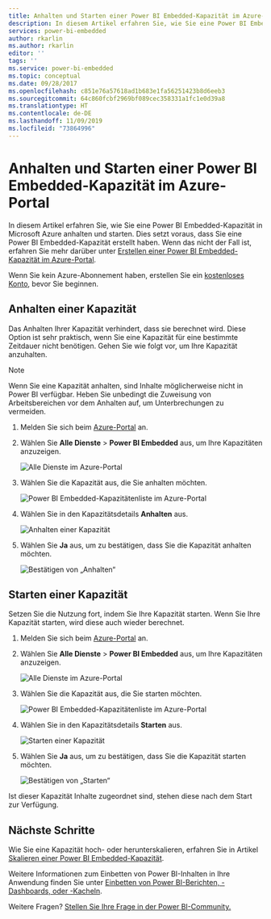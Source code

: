 ```yaml
---
title: Anhalten und Starten einer Power BI Embedded-Kapazität im Azure-Portal | Microsoft-Dokumentation
description: In diesem Artikel erfahren Sie, wie Sie eine Power BI Embedded-Kapazität in Microsoft Azure anhalten und starten.
services: power-bi-embedded
author: rkarlin
ms.author: rkarlin
editor: ''
tags: ''
ms.service: power-bi-embedded
ms.topic: conceptual
ms.date: 09/28/2017
ms.openlocfilehash: c851e76a57618ad1b683e1fa56251423b8d6eeb3
ms.sourcegitcommit: 64c860fcbf2969bf089cec358331a1fc1e0d39a8
ms.translationtype: HT
ms.contentlocale: de-DE
ms.lasthandoff: 11/09/2019
ms.locfileid: "73864996"
---
```

# <a name="pause-and-start-your-power-bi-embedded-capacity-in-the-azure-portal"></a>Anhalten und Starten einer Power BI Embedded-Kapazität im Azure-Portal

In diesem Artikel erfahren Sie, wie Sie eine Power BI Embedded-Kapazität in Microsoft Azure anhalten und starten. Dies setzt voraus, dass Sie eine Power BI Embedded-Kapazität erstellt haben. Wenn das nicht der Fall ist, erfahren Sie mehr darüber unter [Erstellen einer Power BI Embedded-Kapazität im Azure-Portal](azure-pbie-create-capacity.md).

Wenn Sie kein Azure-Abonnement haben, erstellen Sie ein [kostenloses Konto](https://azure.microsoft.com/free/), bevor Sie beginnen.

## <a name="pause-your-capacity"></a>Anhalten einer Kapazität

Das Anhalten Ihrer Kapazität verhindert, dass sie berechnet wird. Diese Option ist sehr praktisch, wenn Sie eine Kapazität für eine bestimmte Zeitdauer nicht benötigen. Gehen Sie wie folgt vor, um Ihre Kapazität anzuhalten.

> [!NOTE]
> Wenn Sie eine Kapazität anhalten, sind Inhalte möglicherweise nicht in Power BI verfügbar. Heben Sie unbedingt die Zuweisung von Arbeitsbereichen vor dem Anhalten auf, um Unterbrechungen zu vermeiden.

1. Melden Sie sich beim [Azure-Portal](https://portal.azure.com/) an.

2. Wählen Sie **Alle Dienste** > **Power BI Embedded** aus, um Ihre Kapazitäten anzuzeigen.

    ![Alle Dienste im Azure-Portal](media/azure-pbie-pause-start/azure-portal-more-services.png)

3. Wählen Sie die Kapazität aus, die Sie anhalten möchten.

    ![Power BI Embedded-Kapazitätenliste im Azure-Portal](media/azure-pbie-pause-start/azure-portal-capacity-list.png)

4. Wählen Sie in den Kapazitätsdetails **Anhalten** aus.

    ![Anhalten einer Kapazität](media/azure-pbie-pause-start/azure-portal-pause-capacity.png)

5. Wählen Sie **Ja** aus, um zu bestätigen, dass Sie die Kapazität anhalten möchten.

    ![Bestätigen von „Anhalten“](media/azure-pbie-pause-start/azure-portal-confirm-pause.png)

## <a name="start-your-capacity"></a>Starten einer Kapazität

Setzen Sie die Nutzung fort, indem Sie Ihre Kapazität starten. Wenn Sie Ihre Kapazität starten, wird diese auch wieder berechnet.

1. Melden Sie sich beim [Azure-Portal](https://portal.azure.com/) an.

2. Wählen Sie **Alle Dienste** > **Power BI Embedded** aus, um Ihre Kapazitäten anzuzeigen.

    ![Alle Dienste im Azure-Portal](media/azure-pbie-pause-start/azure-portal-more-services.png)

3. Wählen Sie die Kapazität aus, die Sie starten möchten.

    ![Power BI Embedded-Kapazitätenliste im Azure-Portal](media/azure-pbie-pause-start/azure-portal-capacity-list.png)

4. Wählen Sie in den Kapazitätsdetails **Starten** aus.

    ![Starten einer Kapazität](media/azure-pbie-pause-start/azure-portal-start-capacity.png)

5. Wählen Sie **Ja** aus, um zu bestätigen, dass Sie die Kapazität starten möchten.

    ![Bestätigen von „Starten“](media/azure-pbie-pause-start/azure-portal-confirm-start.png)

Ist dieser Kapazität Inhalte zugeordnet sind, stehen diese nach dem Start zur Verfügung.

## <a name="next-steps"></a>Nächste Schritte

Wie Sie eine Kapazität hoch- oder herunterskalieren, erfahren Sie in Artikel [Skalieren einer Power BI Embedded-Kapazität](azure-pbie-scale-capacity.md).

Weitere Informationen zum Einbetten von Power BI-Inhalten in Ihre Anwendung finden Sie unter [Einbetten von Power BI-Berichten, -Dashboards, oder -Kacheln](https://powerbi.microsoft.com/documentation/powerbi-developer-embedding-content/).

Weitere Fragen? [Stellen Sie Ihre Frage in der Power BI-Community.](https://community.powerbi.com/)